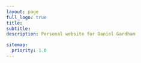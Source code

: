 ```yaml
---
layout: page
full_logo: true
title: 
subtitle: 
description: Personal website for Daniel Gardham

sitemap:
  priority: 1.0
---
```


<head>
    <style>
    {
        box-sizing: border-box;
    }
    /* Set additional styling options for the columns*/
    .column1 {
    float: left;
    width: 70%;
    margin: auto;
    }
    .column2 {
    float: left;
    width: 25%;
    margin: auto;
    }

    .space {
    float: left;
    width: 5%;
    margin: auto;
    }

    .row:after {
    content: "";
    display: table;
    clear: both;
    }
    </style>
 </head>
<section>
<div class="row">
       <div class="column1" style="background-color:#ffffff">
       <p>I am an Early Career Fellow (lecturer) in the Surrey Centre for Cyber Security at the University of Surrey, UK. I am most interested in protocol design and provable security, with a particular emphasis on privacy-preserving cryptrography and authentication.

          Before this I was a postdoctoral researcher in the Information Security Group at Royal Holloway, University of London. I obtained my PhD from the University of Surrey in 2021 under the supervision of <a href="http://www.manulis.eu">Mark Manulis</a>. My thesis developed functionality of attribute-based signatures in both classical and post-quantum settings. I have also completed an MMath at the University of Bath with focus on algebra, analysis and probability. 
<br>
<h3>Publications</h3>
For an up to date list of publications, please see either my <a href="https://dblp.org/pid/222/6614.html">dblp</a> entry or my <a href="https://scholar.google.co.uk/citations?user=3BhQZ0kAAAAJ&hl=en">google scholar</a> page.

<h3>Research Interests</h3>
<ul>
  <li>Privacy-Preserving Cryptography</li>
  <li>Provable Security</li>
  <li>Lattice-based Cryptography</li>
</ul>
</p>
       </div>
 <div class="space" style="background-color:#ffffff;">
</div>
       <div class="column2" style="background-color:#ffffff;">
       <p><strong><img src="assets/img/Profile_Close.jpg" alt="Profile" width="100%" />&nbsp;</strong></p>
<br>
<h3>Contact</h3>
I am most easily reached via email at the following address: firstname.surname@surrey.ac.uk.
       </div>
</div>
</section>



<!--
<br>
-->

